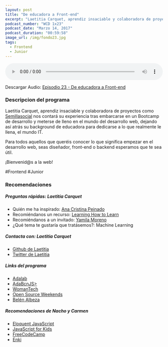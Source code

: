 ```yaml
---
layout: post
title: "De educadora a Front-end"
excerpt: "Laetitia Carquet, aprendiz insaciable y colaboradora de proyectos como Semillasocial nos contará su experiencia."
podcast_number: "WCD 1x23"
podcast_date: "Marzo 14, 2017"
podcast_duration: "00:59:58"
image_url: /img/fondo23.jpg
tags: 
  - Frontend
  - Junior
---
```


<audio src="http://www.podtrac.com/pts/redirect.mp3/archive.org/download/WCD-23/WeCodeSign%201x23%20-%20De%20educadora%20a%20Front-end.mp3" preload="auto" controls style="width: 100%;">
  <p>Tu navegador no implementa el elemento audio</p>
</audio>

<p>Descargar Audio: <a href="http://www.podtrac.com/pts/redirect.mp3/archive.org/download/WCD-23/WeCodeSign%201x23%20-%20De%20educadora%20a%20Front-end.mp3" title="Botón derecho del ratón, luego guardar enlace como...">Episodio 23 - De educadora a Front-end</a></p>

<h3 class="post-title  post-heading">Descripcion del programa</h3>

Laetitia Carquet, aprendiz insaciable y colaboradora de proyectos como [Semillasocial](https://github.com/Semillas/semillas_platform) nos contará su experiencia tras embarcarse en un Bootcamp de desarrollo y meterse de lleno en el mundo del desarrollo web, dejando así atrás su background de educadora para dedicarse a lo que realmente le llena, el mundo IT.

Para todos aquellos que queréis conocer lo que significa empezar en el desarrollo web, seas diseñador, front-end o backend esperamos que te sea útil.

¡Bienvenid@s a la web!
 
<div class="rule"></div>

#Frontend #Junior

<div class="rule"></div>

<h3 class="post-title  post-heading">Recomendaciones</h3>

##### Preguntas rápidas: Laetitia Carquet

<ul>
  <li class="recomendacion"><span>Quién me ha inspirado: </span><a href="https://twitter.com/pgAnacristina">Ana Cristina Peinado</a></li>
  <li class="recomendacion"><span>Recomiéndanos un recurso: </span><a href="https://en.coursera.org/learn/learning-how-to-learn">Learning How to Learn</a></li>
  <li class="recomendacion"><span>Recomiéndanos a un invitado: </span><a href="https://twitter.com/yamila_moreno">Yamila Moreno</a></li>
  <li class="recomendacion"><span>¿Qué tema te gustaría que tratásemos?: </span>Machine Learning</li>
</ul>

##### Contacta con: Laetitia Carquet

<ul>
  <li class="recomendacion"><a href="https://github.com/carquet">Github de Laetitia</a></li>
  <li class="recomendacion"><a href="https://twitter.com/LaetitiaCarquet">Twitter de Laetitia</a></li>
</ul>

##### Links del programa

<ul>
  <li class="recomendacion"><a href="http://adalab.es/">Adalab</a></li>
  <li class="recomendacion"><a href="https://www.meetup.com/AdaBcnJS/">AdaBcnJS></a></li>
  <li class="recomendacion"><a href="https://twitter.com/WomanTechES">WomanTech</a></li>
  <li class="recomendacion"><a href="http://osweekends.com/">Open Source Weekends</a></li>
  <li class="recomendacion"><a href="https://twitter.com/ladybenko">Belén Albeza</a></li>
</ul>

##### Recomendaciones de Nacho y Carmen

<ul>
  <li class="recomendacion"><a href="http://eloquentjavascript.net/">Eloquent JavaScript</a></li>
  <li class="recomendacion"><a href="https://www.nostarch.com/javascriptforkids">JavaScript for Kids</a></li>
  <li class="recomendacion"><a href="https://www.freecodecamp.com/">FreeCodeCamp</a></li>
  <li class="recomendacion"><a href="https://www.enki.com/">Enki</a></li>
</ul>
